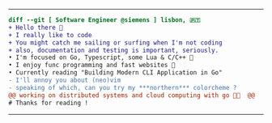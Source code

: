 
----------------------------------------------------------------------------------------------------------------------------------

```diff 
diff --git [ Software Engineer @siemens ] lisbon, 🇵🇹 
+ Hello there 👋
+ I really like to code 
+ You might catch me sailing or surfing when I'm not coding
+ also, documentation and testing is important, seriously.
• I'm focused on Go, Typescript, some Lua & C/C++ 🌴
• I enjoy func programming and fast websites 🌊
• Currently reading "Building Modern CLI Application in Go"
- I'll annoy you about (neo)vim
- speaking of which, can you try my ***northern*** colorcheme ?
@@ working on distributed systems and cloud computing with go 👨‍💻  @@
# Thanks for reading !
```
----------------------------------------------------------------------------------------------------------------------------------
